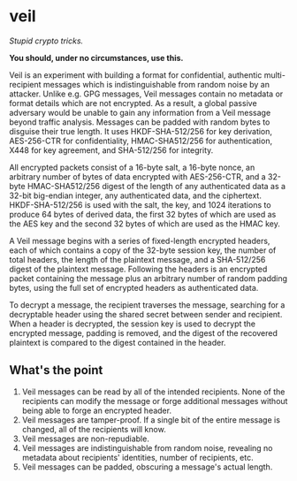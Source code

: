 # veil

_Stupid crypto tricks._

**You should, under no circumstances, use this.**

Veil is an experiment with building a format for confidential, authentic multi-recipient messages
which is indistinguishable from random noise by an attacker. Unlike e.g. GPG messages, Veil messages
contain no metadata or format details which are not encrypted. As a result, a global passive
adversary would be unable to gain any information from a Veil message beyond traffic analysis.
Messages can be padded with random bytes to disguise their true length. It uses HKDF-SHA-512/256 for
key derivation, AES-256-CTR for confidentiality, HMAC-SHA512/256 for authentication, X448 for key
agreement, and SHA-512/256 for integrity.

All encrypted packets consist of a 16-byte salt, a 16-byte nonce, an arbitrary number of bytes of
data encrypted with AES-256-CTR, and a 32-byte HMAC-SHA512/256 digest of the length of any
authenticated data as a 32-bit big-endian integer, any authenticated data, and the ciphertext.
HKDF-SHA-512/256 is used with the salt, the key, and 1024 iterations to produce 64 bytes of derived
data, the first 32 bytes of which are used as the AES key and the second 32 bytes of which are used
as the HMAC key.

A Veil message begins with a series of fixed-length encrypted headers, each of which contains a copy
of the 32-byte session key, the number of total headers, the length of the plaintext message, and a
SHA-512/256 digest of the plaintext message. Following the headers is an encrypted packet containing
the message plus an arbitrary number of random padding bytes, using the full set of encrypted
headers as authenticated data.

To decrypt a message, the recipient traverses the message, searching for a decryptable header using
the shared secret between sender and recipient. When a header is decrypted, the session key is used
to decrypt the encrypted message, padding is removed, and the digest of the recovered plaintext is
compared to the digest contained in the header.

## What's the point

1. Veil messages can be read by all of the intended recipients. None of the recipients can modify
   the message or forge additional messages without being able to forge an encrypted header.
2. Veil messages are tamper-proof. If a single bit of the entire message is changed, all of the
   recipients will know.
3. Veil messages are non-repudiable.
4. Veil messages are indistinguishable from random noise, revealing no metadata about recipients'
   identities, number of recipients, etc.
5. Veil messages can be padded, obscuring a message's actual length.
